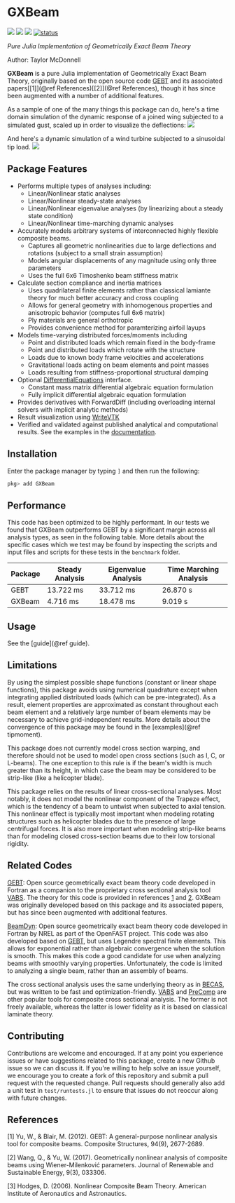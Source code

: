 # GXBeam

[![](https://img.shields.io/badge/docs-stable-blue.svg)](https://flow.byu.edu/GXBeam.jl/stable)
[![](https://img.shields.io/badge/docs-dev-blue.svg)](https://flow.byu.edu/GXBeam.jl/dev)
![](https://github.com/byuflowlab/GXBeam.jl/workflows/Run%20tests/badge.svg)
[![status](https://joss.theoj.org/papers/13cb0c41e9834510c6acf732bdfa8c05/status.svg)](https://joss.theoj.org/papers/13cb0c41e9834510c6acf732bdfa8c05)

*Pure Julia Implementation of Geometrically Exact Beam Theory*

Author: Taylor McDonnell

**GXBeam** is a pure Julia implementation of Geometrically Exact Beam Theory, originally based on the open source code [GEBT](https://cdmhub.org/resources/367) and its associated papers[[1]](@ref References)[[2]](@ref References), though it has since been augmented with a number of additional features.

As a sample of one of the many things this package can do, here's a time domain simulation of the dynamic response of a joined wing subjected to a simulated gust, scaled up in order to visualize the deflections:
![](assets/dynamic-joined-wing-simulation.gif)

And here's a dynamic simulation of a wind turbine subjected to a sinusoidal tip load.
![](assets/wind-turbine-blade-simulation.gif)

## Package Features
 - Performs multiple types of analyses including:
    - Linear/Nonlinear static analyses
    - Linear/Nonlinear steady-state analyses
    - Linear/Nonlinear eigenvalue analyses (by linearizing about a steady state condition)
    - Linear/Nonlinear time-marching dynamic analyses
 - Accurately models arbitrary systems of interconnected highly flexible composite beams.
    - Captures all geometric nonlinearities due to large deflections and rotations (subject to a small strain assumption)
    - Models angular displacements of any magnitude using only three parameters
    - Uses the full 6x6 Timoshenko beam stiffness matrix
 - Calculate section compliance and inertia matrices 
    - Uses quadrilateral finite elements rather than classical lamiante theory for much better accuracy and cross coupling
    - Allows for general geometry with inhomogenous properties and anisotropic behavior (computes full 6x6 matrix)
    - Ply materials are general orthotropic
    - Provides convenience method for paramterizing airfoil layups
 - Models time-varying distributed forces/moments including
    - Point and distributed loads which remain fixed in the body-frame
    - Point and distributed loads which rotate with the structure
    - Loads due to known body frame velocities and accelerations
    - Gravitational loads acting on beam elements and point masses
    - Loads resulting from stiffness-proportional structural damping
 - Optional [DifferentialEquations](https://github.com/SciML/DifferentialEquations.jl) interface.
    - Constant mass matrix differential algebraic equation formulation
    - Fully implicit differential algebraic equation formulation
 - Provides derivatives with ForwardDiff (including overloading internal solvers with implicit analytic methods)
 - Result visualization using [WriteVTK](https://github.com/jipolanco/WriteVTK.jl)
 - Verified and validated against published analytical and computational results.  See the examples in the [documentation](https://flow.byu.edu/GXBeam.jl/dev/).

## Installation

Enter the package manager by typing `]` and then run the following:

```julia
pkg> add GXBeam
```

## Performance

This code has been optimized to be highly performant.  In our tests we found that GXBeam outperforms GEBT by a significant margin across all analysis types, as seen in the following table.  More details about the specific cases which we test may be found by inspecting the scripts and input files and scripts for these tests in the `benchmark` folder.

| Package | Steady Analysis | Eigenvalue Analysis | Time Marching Analysis |
|---- | ----| --- | --- |
| GEBT | 13.722 ms | 33.712 ms | 26.870 s |
| GXBeam | 4.716 ms | 18.478 ms | 9.019 s |

## Usage

See the [guide](@ref guide).

## Limitations

By using the simplest possible shape functions (constant or linear shape functions), this package avoids using numerical quadrature except when integrating applied distributed loads (which can be pre-integrated).  As a result, element properties are approximated as constant throughout each beam element and a relatively large number of beam elements may be necessary to achieve grid-independent results.  More details about the convergence of this package may be found in the [examples](@ref tipmoment).

This package does not currently model cross section warping, and therefore should not be used to model open cross sections (such as I, C, or L-beams).  The one exception to this rule is if the beam's width is much greater than its height, in which case the beam may be considered to be strip-like (like a helicopter blade).  

This package relies on the results of linear cross-sectional analyses.  Most notably, it does not model the nonlinear component of the Trapeze effect, which is the tendency of a beam to untwist when subjected to axial tension.  This nonlinear effect is typically most important when modeling rotating structures such as helicopter blades due to the presence of large centrifugal forces.  It is also more important when modeling strip-like beams than for modeling closed cross-section beams due to their low torsional rigidity.

## Related Codes

[GEBT](https://cdmhub.org/resources/367): Open source geometrically exact beam theory code developed in Fortran as a companion to the proprietary cross sectional analysis tool [VABS](https://analyswift.com/vabs-cross-sectional-analysis-tool-for-composite-beams/).  The theory for this code is provided in references [1](#1) and [2](#2).  GXBeam was originally developed based on this package and its associated papers, but has since been augmented with additional features.

[BeamDyn](https://www.nrel.gov/wind/nwtc/beamdyn.html): Open source geometrically exact beam theory code developed in Fortran by NREL as part of the OpenFAST project.  This code was also developed based on [GEBT](https://cdmhub.org/resources/367), but uses Legendre spectral finite elements.  This allows for exponential rather than algebraic convergence when the solution is smooth.  This makes this code a good candidate for use when analyzing beams with smoothly varying properties.  Unfortunately, the code is limited to analyzing a single beam, rather than an assembly of beams.

The cross sectional analysis uses the same underlying theory as in [BECAS](https://becas.dtu.dk), but was written to be fast and optimization-friendly.  [VABS](https://analyswift.com/vabs-cross-sectional-analysis-tool-for-composite-beams/) and [PreComp](https://www.nrel.gov/wind/nwtc/precomp.html) are other popular tools for composite cross sectional analysis.  The former is not freely available, whereas the latter is lower fidelity as it is based on classical laminate theory.

## Contributing

Contributions are welcome and encouraged.  If at any point you experience issues or have suggestions related to this package, create a new Github issue so we can discuss it.  If you're willing to help solve an issue yourself, we encourage you to create a fork of this repository and submit a pull request with the requested change.  Pull requests should generally also add a unit test in `test/runtests.jl` to ensure that issues do not reoccur along with future changes.

## References
[1] Yu, W., & Blair, M. (2012).
GEBT: A general-purpose nonlinear analysis tool for composite beams.
Composite Structures, 94(9), 2677-2689.

[2] Wang, Q., & Yu, W. (2017).
Geometrically nonlinear analysis of composite beams using Wiener-Milenković parameters.
Journal of Renewable and Sustainable Energy, 9(3), 033306.

[3] Hodges, D. (2006).
Nonlinear Composite Beam Theory.
American Institute of Aeronautics and Astronautics.
